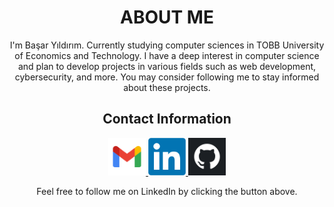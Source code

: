 <div align="center">
  <h1>ABOUT ME</h1>
  <p>I'm Başar Yıldırım. Currently studying computer sciences in TOBB University of Economics and Technology. I have a deep interest in computer science and plan to develop projects in various fields such as web development, cybersecurity, and more. You may consider following me to stay informed about these projects.</p>

  ## Contact Information

  <p> 
        <a href="mailto:basaryldrm06@gmail.com?subject=Hello%20basaryldrm06"> <img src="./images/Contact/gmail.png" width="60" alt="gmail"> </a>
        <a href="https://www.linkedin.com/in/basaryldrm06/"> <img src="./images/Contact/linkedin.png" width="60" alt="linkedin"> </a>
        <a href="https://github.com/basaryldrm06" target="_blank"> <img src="./images/Contact/github.png" width="60" alt="github"> </a>
  </p>

  Feel free to follow me on LinkedIn by clicking the button above.
</div>
